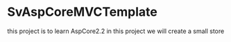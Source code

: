 # SvAspCoreMVCTemplate
this project is to learn AspCore2.2
in this project we will create a small store
